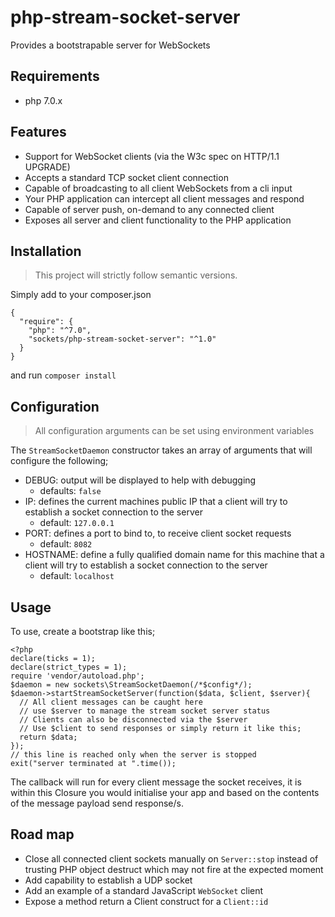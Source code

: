 # php-stream-socket-server
Provides a bootstrapable server for WebSockets

## Requirements

- php 7.0.x

## Features

- Support for WebSocket clients (via the W3c spec on HTTP/1.1 UPGRADE)
- Accepts a standard TCP socket client connection
- Capable of broadcasting to all client WebSockets from a cli input
- Your PHP application can intercept all client messages and respond
- Capable of server push, on-demand to any connected client
- Exposes all server and client functionality to the PHP application

## Installation

> This project will strictly follow semantic versions.

Simply add to your composer.json

```
{
  "require": {
    "php": "^7.0",
    "sockets/php-stream-socket-server": "^1.0"
  }
}
```

and run `composer install`

## Configuration

> All configuration arguments can be set using environment variables

The `StreamSocketDaemon` constructor takes an array of arguments that will configure the following;

- DEBUG: output will be displayed to help with debugging
    - defaults: `false`
- IP: defines the current machines public IP that a client will try to establish a socket connection to the server
    - default: `127.0.0.1`
- PORT: defines a port to bind to, to receive client socket requests
    - default: `8082`
- HOSTNAME: define a fully qualified domain name for this machine that a client will try to establish a socket connection to the server
    - default: `localhost`

## Usage

To use, create a bootstrap like this;

```
<?php
declare(ticks = 1);
declare(strict_types = 1);
require 'vendor/autoload.php';
$daemon = new sockets\StreamSocketDaemon(/*$config*/);
$daemon->startStreamSocketServer(function($data, $client, $server){
  // All client messages can be caught here
  // use $server to manage the stream socket server status
  // Clients can also be disconnected via the $server
  // Use $client to send responses or simply return it like this;
  return $data;
});
// this line is reached only when the server is stopped
exit("server terminated at ".time());
```

The callback will run for every client message the socket receives, it is within this Closure you would initialise your app and based on the contents of the message payload send response/s.

## Road map

- Close all connected client sockets manually on `Server::stop` instead of trusting PHP object destruct which may not fire at the expected moment
- Add capability to establish a UDP socket
- Add an example of a standard JavaScript `WebSocket` client
- Expose a method return a Client construct for a `Client::id`
